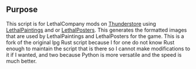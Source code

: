 ## Purpose
This script is for LethalCompany mods on [Thunderstore](https://thunderstore.io/c/lethal-company/) using [LethalPaintings](https://thunderstore.io/c/lethal-company/p/femboytv/LethalPaintings/) and or [LethalPosters](https://github.com/femboytv/LC_LethalPosters). This generates the formatted images that are used by LethalPaintings and LethalPosters for the game. This is a fork of the original lpg Rust script because I for one do not know Rust enough to maintain the script that is there so I cannot make modifications to it if I wanted, and two because Python is more versatile and the speed is much better.
